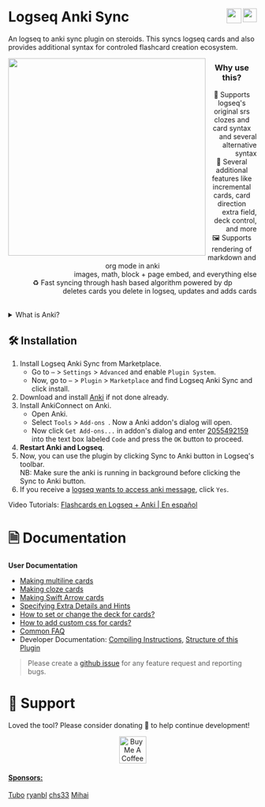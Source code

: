 # Logseq Anki Sync [<img align="right" src="https://img.shields.io/github/stars/debanjandhar12/logseq-anki-sync.svg?logo=GitHub&style=flat-square" height="28"/>](https://github.com/debanjandhar12/logseq-anki-sync/) [<img align="right" src="https://cdn.buymeacoffee.com/buttons/v2/default-orange.png" height="30"/>](https://www.buymeacoffee.com/debanjandhar12)

An logseq to anki sync plugin on steroids. This syncs logseq cards and also provides additional syntax for controled flashcard creation ecosystem.

<img align="left" height="400" src="https://raw.githubusercontent.com/debanjandhar12/logseq-anki-sync/main/imgs/Demo_main.gif">
<div><h3 align="center">Why use this?</h3>
<dl align="center">
<dt>🐾 Supports logseq's original srs clozes and card syntax</dt>
<dd align="right">and several alternative syntax</dd>
<dt>🚀 Several additional features like incremental cards, card direction</dt>
<dd align="right">extra field, deck control, and more</dd>
<dt>🖼 Supports rendering of markdown and org mode in anki</dt>
<dd align="right">images, math, block + page embed, and everything else</dd>
<dt>♻ Fast syncing through hash based algorithm powered by dp</dt>
<dd align="right">deletes cards you delete in logseq, updates and adds cards</dd>
</dl>
</div>
<br clear="both"/>

<details>
<summary>What is Anki?</summary>
Anki is a specialized spaced repetition software. It has less bugs and is more feature rich than most otherspaced repetition software. For example, anki has heatmaps, filtered decks to study a collection of cards for exams irrespective of card scheduling etc.
Several knowledge management software like Obsidian Polar sync to anki for spaced repetition too.
</details>

## 🛠️ Installation
1. Install Logseq Anki Sync from Marketplace.
   * Go to `⋯` > `Settings` > `Advanced` and enable `Plugin System`.
   * Now, go to `⋯` > `Plugin` > `Marketplace` and find Logseq Anki Sync and click install.
2. Download and install [Anki](https://apps.ankiweb.net/) if not done already. 
3. Install AnkiConnect on Anki.
   * Open Anki.
   * Select `Tools` > `Add-ons `. Now a Anki addon's dialog will open. 
   * Now click `Get Add-ons...` in addon's dialog and enter [2055492159](https://ankiweb.net/shared/info/2055492159) into the text box labeled `Code` and press the `OK` button to proceed.
4. **Restart Anki and Logseq**.
5. Now, you can use the plugin by clicking Sync to Anki button in Logseq's toolbar.<br/>
   NB: Make sure the anki is running in background before clicking the Sync to Anki button.
6. If you receive a [logseq wants to access anki message](https://raw.githubusercontent.com/debanjandhar12/Obsidian-Anki-Sync/main/docs/images/permission.png), click `Yes`.

Video Tutorials: [Flashcards en Logseq + Anki | En español](https://www.youtube.com/watch?v=t_I9EYZkwbM)

# 🗎 Documentation
<b>User Documentation</b>
* [Making multiline cards](https://github.com/debanjandhar12/logseq-anki-sync/discussions/88)
* [Making cloze cards](https://github.com/debanjandhar12/logseq-anki-sync/discussions/89)
* [Making Swift Arrow cards](https://github.com/debanjandhar12/logseq-anki-sync/discussions/91)
* [Specifying Extra Details and Hints](https://github.com/debanjandhar12/logseq-anki-sync/discussions/92)
* [How to set or change the deck for cards?](https://github.com/debanjandhar12/logseq-anki-sync/wiki/How-to-set-or-change-the-deck-for-cards%3F)
* [How to add custom css for cards?](https://github.com/debanjandhar12/logseq-anki-sync/wiki/How-to-add-custom-css-for-cards%3F)
* [Common FAQ](https://github.com/debanjandhar12/logseq-anki-sync/wiki/Common-FAQ)
* Developer Documentation: [Compiling Instructions](https://github.com/debanjandhar12/logseq-anki-sync/wiki/Compiling-Instructions), [Structure of this Plugin](https://github.com/debanjandhar12/logseq-anki-sync/wiki/Structure-of-this-Plugin)
> Please create a [github issue](https://github.com/debanjandhar12/logseq-anki-sync/issues) for any feature request and reporting bugs.

# 🙏 Support
Loved the tool? Please consider donating 💸 to help continue development!<br/>
<p align="center">
<a href="https://www.buymeacoffee.com/debanjandhar12" target="_blank"><img src="https://cdn.buymeacoffee.com/buttons/v2/default-orange.png" alt="Buy Me A Coffee" height="55" style="border-radius:1px" />
</p>

#### Sponsors:
 
[Tubo](https://github.com/Tubo) [ryanbl](https://github.com/rtblair) [chs33](https://github.com/chs33) [Mihai](../../) 
